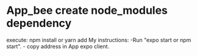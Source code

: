 # App_bee create node_modules dependency
execute:
  npm install or yarn add
  My instructions:
    -Run "expo start or npm start".
    - copy address in App expo client.

